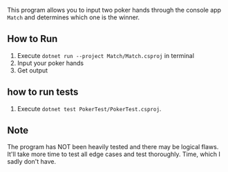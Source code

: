 This program allows you to input two poker hands through the console app `Match` and determines which one is the winner.

## How to Run

1. Execute `dotnet run --project Match/Match.csproj` in terminal
2. Input your poker hands
3. Get output

## how to run tests

1. Execute `dotnet test PokerTest/PokerTest.csproj`.

## Note

The program has NOT been heavily tested and there may be logical flaws. It'll take more time to test all edge cases and test thoroughly. Time, which I sadly don't have.

